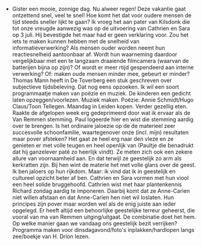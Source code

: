 - Gister een mooie, zonnige dag. Nu alweer regen! Deze vakantie gaat ontzettend snel, veel te snel! Hoe komt het dat voor oudere mensen de tijd steeds sneller lijkt te gaan? Ik vroeg het aan pater van Kilsdonk die tot onze vreugde aanwezig was op de uitvoering van Cathrien en Sara op 3 juli. Hij bevestigde het maar had er geen verklaring voor. Zou het iets te maken kunnen hebben met de snelheid van informatieverwerking? Als mensen ouder worden neemt hun reactiesnelheid aantoonbaar af. Wordt hun waarneming daardoor vergelijkbaar met een te langzaam draaiende filmcamera (waarvan de batterijen bijna op zijn)? Of wordt er meer rtijd gespendeerd aan interne verwerking? Of: maken oude mensen minder mee, gebeurt er minder? Thomas Mann heeft in De Toverberg een stuk geschreven over subjectieve tijdsbeleving. Dat nog eens opzoeken.
  Ik wil een soort programmaatje maken van poëzie en muziek. De kinderen een gedicht laten opzeggen/voorlezen. Muziek maken. Poëzie: Annie Schmidt/Hugo Claus/Toon Tellegen. Maandag in Leiden kopen. Verder gezellig eten.
  Raakte de afgelopen week erg gedeprimeerd door wat ik ervaar als de Van Remmen stemming. Paul logeerde hier en wist die stemming aardig over te brengen. Is het ordinaire jaloezie op de de materieel zeer succesvolle schoonfamilie, waartegenover onze (incl. mijn) resultaten maar pover afsteken? Het gaat ze heel erg naar den vleze en ze genieten er met volle teugen en heel openlijk van (Paultje die benadrukt dat hij ganzelever paté zo heerlijk vindt). Ze meten zich ook een zekere allure van voornaamheid aan. En dat terwijl ze geestelijk zo arm als kerkratten zijn. Bij hen wint de materie het met volle glans over de geest. Ik ben jaloers op hun rijkdom. Maar: ik vind dat ik in geestelijk en cultureel opzicht beter af ben. Cathrien en Sara vormen met hun viool een heel solide bruggehoofd. Cathrien wist met haar plantenkennis Richard zondag aardig te imponeren. Daarbij komt dat ze Anne-Carien niet willen afstaan en dat Anne-Carien hen niet wil loslaten. Hun principes zijn pover maar worden wel als de enig juiste aan ieder opgelegd. Er heeft altijd een behoorlijke geestelijke terreur geheerst, die vooral van ma van Remmen uitging/uitgaat. De combinatie doet het hem.
  Op welke manier gaan we vandaag ons geestelijk bezit verrijken? Programma maken voor dinsdagavond/foto's inplakken/hardlopen langs zee/boekje van H. Drion lezen.